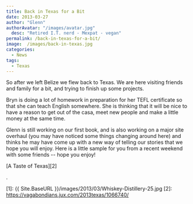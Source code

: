 ```yaml
---
title: Back in Texas for a Bit
date: 2013-03-27
author: "Glenn"
authorAvatar: "/images/avatar.jpg"
  desc: "Retired I.T. nerd - Mexpat - vegan"
permalink: /back-in-texas-for-a-bit/
image:  /images/back-in-texas.jpg
categories:
  - News
tags:
  - Texas
---
```

So after we left Belize we flew back to Texas. We are here visiting friends and family for a bit, and trying to finish up some projects.

Bryn is doing a lot of homework in preparation for her TEFL certificate so that she can teach English somewhere. She is thinking that it will be nice to have a reason to get out of the casa, meet new people and make a little money at the same time.

Glenn is still working on our first book, and is also working on a major site overhaul (you may have noticed some things changing around here) and thinks he may have come up with a new way of telling our stories that we hope you will enjoy. Here is a little sample for you from a recent weekend with some friends -- hope you enjoy!

[A Taste of Texas][2]

.

 [1]: {{ Site.BaseURL }}/images/2013/03/Whiskey-Distillery-25.jpg
 [2]: https://vagabondians.jux.com/2013texas/1066740/
